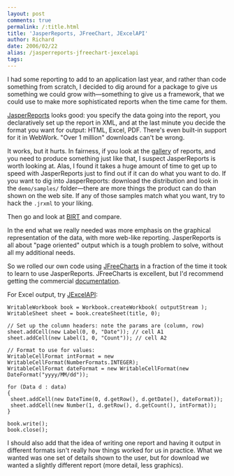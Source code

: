 ```yaml
---
layout: post
comments: true
permalink: /:title.html
title: 'JasperReports, JFreeChart, JExcelAPI'
author: Richard
date: 2006/02/22
alias: /jasperreports-jfreechart-jexcelapi
tags:
---
```


I had some reporting to add to an application last year, and rather than
code something from scratch, I decided to dig around for a package to
give us something we could grow with—something to give us a framework,
that we could use to make more sophisticated reports when the time came
for them.

[JasperReports][] looks good: you specify the data going into the
report, you declaratively set up the report in XML, and at the last
minute you decide the format you want for output: HTML, Excel, PDF.
There's even built-in support for it in WebWork. "Over 1 million"
downloads can't be wrong.

It works, but it hurts. In fairness, if you look at the [gallery][] of
reports, and you need to produce something just like that, I suspect
JasperReports is worth looking at. Alas, I found it takes a huge amount
of time to get up to speed with JasperReports just to find out if it can
do what you want to do. If you want to dig into JasperReports: download
the distribution and look in the `demo/samples/` folder—there are more
things the product can do than shown on the web site. If any of those
samples match what you want, try to hack the `.jrxml` to your liking.

Then go and look at [BIRT][] and compare.

In the end what we really needed was more emphasis on the graphical
representation of the data, with more web-like reporting. JasperReports
is all about "page oriented" output which is a tough problem to solve,
without all my additional needs.

So we rolled our own code using [JFreeCharts][] in a fraction of the
time it took to learn to use JasperReports. JFreeCharts is excellent,
but I'd recommend getting the commercial [documentation][].

For Excel output, try [JExcelAPI][]:

	WritableWorkbook book = Workbook.createWorkbook( outputStream );
	WritableSheet sheet = book.createSheet(title, 0);
	
	// Set up the column headers: note the params are (column, row)
	sheet.addCell(new Label(0, 0, "Date")); // cell A1 
	sheet.addCell(new Label(1, 0, "Count")); // cell A2
	
	// Format to use for values:
	WritableCellFormat intFormat = new WritableCellFormat(NumberFormats.INTEGER);
	WritableCellFormat dateFormat = new WritableCellFormat(new DateFormat("yyyy/MM/dd"));
	
	for (Data d : data)
	{
	 sheet.addCell(new DateTime(0, d.getRow(), d.getDate(), dateFormat));
	 sheet.addCell(new Number(1, d.getRow(), d.getCount(), intFormat));
	}
	
	book.write();
	book.close();


I should also add that the idea of writing one report and having it
output in different formats isn't really how things worked for us in
practice. What we wanted was one set of details shown to the user, but
for download we wanted a slightly different report (more detail, less
graphics).



  [JasperReports]: http://jasperreports.sourceforge.net/
  [gallery]: http://jasperreports.sourceforge.net/samples/index.html
  [BIRT]: http://www.eclipse.org/birt/
  [JFreeCharts]: http://www.jfree.org/jfreechart/index.php
  [documentation]: http://www.object-refinery.com/jfreechart/guide.html
  [JExcelAPI]: http://www.andykhan.com/jexcelapi/
